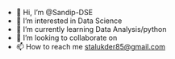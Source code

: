 - 👋 Hi, I’m @Sandip-DSE
- 👀 I’m interested in Data Science
- 🌱 I’m currently learning Data Analysis/python
- 💞️ I’m looking to collaborate on 
- 📫 How to reach me stalukder85@gmail.com

<!---
Sandip-DSE/Sandip-DSE is a ✨ special ✨ repository because its `README.md` (this file) appears on your GitHub profile.
You can click the Preview link to take a look at your changes.
--->
